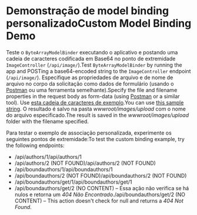 # <a name="custom-model-binding-demo"></a><span data-ttu-id="bdb3e-101">Demonstração de model binding personalizado</span><span class="sxs-lookup"><span data-stu-id="bdb3e-101">Custom Model Binding Demo</span></span>

<span data-ttu-id="bdb3e-102">Teste o `ByteArrayModelBinder` executando o aplicativo e postando uma cadeia de caracteres codificada em Base64 no ponto de extremidade `ImageController` (`/api/image/`).</span><span class="sxs-lookup"><span data-stu-id="bdb3e-102">Test `ByteArrayModelBinder` by running the app and POSTing a base64-encoded string to the `ImageController` endpoint (`/api/image/`).</span></span> <span data-ttu-id="bdb3e-103">Especifique as propriedades de arquivo e de nome de arquivo no corpo da solicitação como dados de formulário (usando o [Postman](https://www.getpostman.com/) ou uma ferramenta semelhante).</span><span class="sxs-lookup"><span data-stu-id="bdb3e-103">Specify the file and filename properties in the request body as form-data (using [Postman](https://www.getpostman.com/) or a similar tool).</span></span> <span data-ttu-id="bdb3e-104">Use [esta cadeia de caracteres de exemplo](Base64String.txt).</span><span class="sxs-lookup"><span data-stu-id="bdb3e-104">You can use [this sample string](Base64String.txt).</span></span> <span data-ttu-id="bdb3e-105">O resultado é salvo na pasta *wwwroot/images/upload* com o nome do arquivo especificado.</span><span class="sxs-lookup"><span data-stu-id="bdb3e-105">The result is saved in the *wwwroot/images/upload* folder with the filename specified.</span></span>

<span data-ttu-id="bdb3e-106">Para testar o exemplo de associação personalizada, experimente os seguintes pontos de extremidade:</span><span class="sxs-lookup"><span data-stu-id="bdb3e-106">To test the custom binding example, try the following endpoints:</span></span>

* <span data-ttu-id="bdb3e-107">/api/authors/1</span><span class="sxs-lookup"><span data-stu-id="bdb3e-107">/api/authors/1</span></span>
* <span data-ttu-id="bdb3e-108">/api/authors/2 (NOT FOUND)</span><span class="sxs-lookup"><span data-stu-id="bdb3e-108">/api/authors/2 (NOT FOUND)</span></span>
* <span data-ttu-id="bdb3e-109">/api/boundauthors/1</span><span class="sxs-lookup"><span data-stu-id="bdb3e-109">/api/boundauthors/1</span></span>
* <span data-ttu-id="bdb3e-110">/api/boundauthors/2 (NOT FOUND)</span><span class="sxs-lookup"><span data-stu-id="bdb3e-110">/api/boundauthors/2 (NOT FOUND)</span></span>
* <span data-ttu-id="bdb3e-111">/api/boundauthors/get/1</span><span class="sxs-lookup"><span data-stu-id="bdb3e-111">/api/boundauthors/get/1</span></span>
* <span data-ttu-id="bdb3e-112">/api/boundauthors/get/2 (NO CONTENT) &ndash; Essa ação não verifica se há nulos e retorna um *404 Não Encontrado*.</span><span class="sxs-lookup"><span data-stu-id="bdb3e-112">/api/boundauthors/get/2 (NO CONTENT) &ndash; This action doesn't check for null and returns a *404 Not Found*.</span></span>
